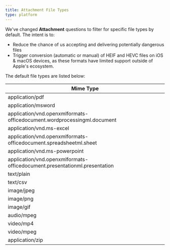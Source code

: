 ```yaml
---
title: Attachment File Types
type: platform
---
```


We've changed **Attachment** questions to filter for specific file types by default. The intent is to:

* Reduce the chance of us accepting and delivering potentially dangerous files
* Trigger conversion (automatic or manual) of HEIF and HEVC files on iOS & macOS devices, as these formats have limited support outside of Apple's ecosystem.

The default file types are listed below:

|Mime Type|
|---|
|application/pdf|
|application/msword|
|application/vnd.openxmlformats-officedocument.wordprocessingml.document|
|application/vnd.ms-excel|
|application/vnd.openxmlformats-officedocument.spreadsheetml.sheet|
|application/vnd.ms-powerpoint|
|application/vnd.openxmlformats-officedocument.presentationml.presentation|
|text/plain|
|text/csv|
|image/jpeg|
|image/png|
|image/gif|
|audio/mpeg|
|video/mp4|
|video/mpeg|
|application/zip|